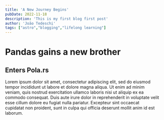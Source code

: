 ```yaml
---
title: 'A New Journey Begins'
pubDate: 2022-11-18
description: 'This is my first blog first post'
author: 'João Tedeschi'
tags: ["astro","blogging","lifelong learning"]
---
```


# Pandas gains a new brother

## Enters Pola.rs

Lorem ipsum dolor sit amet, consectetur adipiscing elit, sed do eiusmod tempor incididunt ut labore et dolore magna aliqua. Ut enim ad minim veniam, quis nostrud exercitation ullamco laboris nisi ut aliquip ex ea commodo consequat. Duis aute irure dolor in reprehenderit in voluptate velit esse cillum dolore eu fugiat nulla pariatur. Excepteur sint occaecat cupidatat non proident, sunt in culpa qui officia deserunt mollit anim id est laborum.